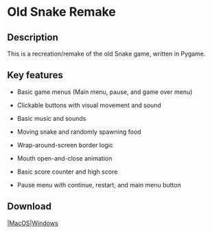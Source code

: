 # Old Snake Remake

## Description

This is a recreation/remake of the old Snake game, written in Pygame.

## Key features

- Basic game menus (Main menu, pause, and game over menu)
- Clickable buttons with visual movement and sound
- Basic music and sounds
  
- Moving snake and randomly spawning food
- Wrap-around-screen border logic
- Mouth open-and-close animation
  
- Basic score counter and high score
- Pause menu with continue, restart, and main menu button

## Download
|[MacOS](https://drive.google.com/drive/folders/1EHtoZ2xVsoEe8fm7GZjml3r-_cMEwWMF?usp=sharing)|[Windows]()
